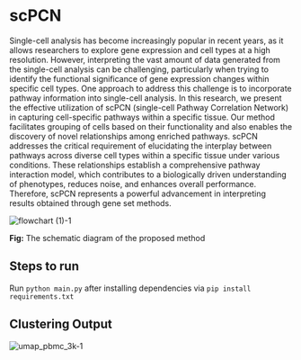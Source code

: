 # scPCN

Single-cell analysis has become increasingly popular in recent years, as it allows researchers to explore gene expression and cell types at a high resolution. However, interpreting the vast amount of data generated from the single-cell analysis can be challenging, particularly when trying to identify the functional significance of gene expression changes within specific cell types. One approach to address this challenge is to incorporate pathway information into single-cell analysis. In this research, we present the effective utilization of scPCN (single-cell Pathway Correlation Network) in capturing cell-specific pathways within a specific tissue. Our method  facilitates grouping of cells based on their functionality and also enables the discovery of novel relationships among enriched pathways. scPCN addresses the critical requirement of elucidating the interplay between pathways across diverse cell types within a specific tissue under various conditions. These relationships establish a comprehensive pathway interaction model, which contributes to a biologically driven understanding of phenotypes, reduces noise, and enhances overall performance. Therefore, scPCN represents a powerful advancement in interpreting results obtained through gene set methods.

![flowchart (1)-1](https://github.com/skshahnawaz/scpcn/assets/52563824/52dd4a1f-e1d3-49ed-9cfb-cd52bf2ba191)

**Fig:** The schematic diagram of the proposed method

## Steps to run
Run `python main.py` after installing dependencies via `pip install requirements.txt`

## Clustering Output

![umap_pbmc_3k-1](https://github.com/skshahnawaz/scpcn/assets/52563824/138f36a3-6f21-4e85-b4fc-ff5735ba087b)
